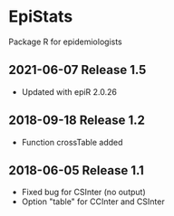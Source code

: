 # EpiStats
Package R for epidemiologists

## 2021-06-07 Release 1.5

 - Updated with epiR 2.0.26
 
## 2018-09-18 Release 1.2

- Function crossTable added

## 2018-06-05 Release 1.1

- Fixed bug for CSInter (no output)
- Option "table" for CCInter and CSInter
